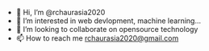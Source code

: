 - 👋 Hi, I’m @rchaurasia2020
- 👀 I’m interested in web devlopment, machine learning...
- 💞️ I’m looking to collaborate on opensource technology
- 📫 How to reach me rchaurasia2020@gmail.com

<!---
rchaurasia2020/rchaurasia2020 is a ✨ special ✨ repository because its `README.md` (this file) appears on your GitHub profile.
You can click the Preview link to take a look at your changes.
--->

